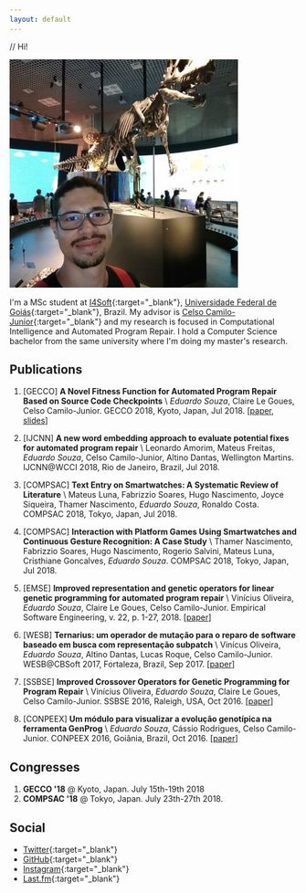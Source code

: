 ```yaml
---
layout: default
---
```


// Hi!

<img class="profile-picture" src="eduardodx.jpg">

I'm a MSc student at [I4Soft](http://i4soft.com.br){:target="_blank"}, [Universidade Federal de Goiás](https://www.ufg.br){:target="_blank"}, Brazil.
My advisor is [Celso Camilo-Junior](http://www.inf.ufg.br/~celso/){:target="_blank"} and my research is focused in Computational Intelligence and Automated Program Repair. I hold a Computer Science bachelor from the same university where I'm doing my master's research.

<!-- ## Posts

{% for post in site.categories[page.category] %}
    <a href="{{ post.url | absolute_url }}">
      {{ post.title }}
    </a>
{% endfor %}

<ul>
  {% for post in site.posts %}
    <li>
      <a href=".{{ post.url }}">{{ post.url }} -- {{ post.title }}</a>
    </li>
  {% endfor %}
</ul> -->


## Publications

1. [GECCO] **A Novel Fitness Function for Automated Program Repair Based on Source Code Checkpoints** \\
    *Eduardo Souza*, Claire Le Goues, Celso Camilo-Junior. GECCO 2018, Kyoto, Japan, Jul 2018. 
    \[[paper]({{site.url}}/docs/souza-gecco18.pdf), [slides]({{site.url}}/docs/souza-gecco18-slides.pdf)\]

1. [IJCNN] **A new word embedding approach to evaluate potential fixes for automated program repair** \\
    Leonardo Amorim, Mateus Freitas, *Eduardo Souza*, Celso Camilo-Junior, Altino Dantas, Wellington Martins. IJCNN@WCCI 2018, Rio de Janeiro, Brazil, Jul 2018.

1. [COMPSAC] **Text Entry on Smartwatches: A Systematic Review of Literature** \\
    Mateus Luna, Fabrizzio Soares, Hugo Nascimento, Joyce Siqueira, Thamer Nascimento, *Eduardo Souza*, Ronaldo Costa. COMPSAC 2018, Tokyo, Japan, Jul 2018.

1. [COMPSAC] **Interaction with Platform Games Using Smartwatches and Continuous Gesture Recognition: A Case Study** \\
    Thamer Nascimento, Fabrizzio Soares, Hugo Nascimento, Rogerio Salvini, Mateus Luna, Cristhiane Goncalves, *Eduardo Souza*. COMPSAC 2018, Tokyo, Japan, Jul 2018.

1. [EMSE] **Improved representation and genetic operators for linear genetic programming for automated program repair** \\
    Vinícius Oliveira, *Eduardo Souza*, Claire Le Goues, Celso Camilo-Junior. 
    Empirical Software Engineering, v. 22, p. 1-27, 2018.
    \[[paper]({{site.url}}./docs/oliveira-emse18.pdf)\]

1. [WESB] **Ternarius: um operador de mutação para o reparo de software baseado em busca com representação subpatch** \\
    Vinícus Oliveira, *Eduardo Souza*, Altino Dantas, Lucas Roque, Celso Camilo-Junior. WESB@CBSoft 2017, Fortaleza, Brazil, Sep 2017.
    \[[paper]({{site.url}}./docs/oliveira-wesb17.pdf)\]

1. [SSBSE] **Improved Crossover Operators for Genetic Programming for Program Repair** \\
    Vinícius Oliveira, *Eduardo Souza*, Claire Le Goues, Celso Camilo-Junior. SSBSE 2016, Raleigh, USA, Oct 2016.
    \[[paper]({{site.url}}./docs/oliveira-ssbse16.pdf)\]

1. [CONPEEX] **Um módulo para visualizar a evolução genotípica na ferramenta GenProg** \\
    *Eduardo Souza*, Cássio Rodrigues, Celso Camilo-Junior. CONPEEX 2016, Goiânia, Brazil, Oct 2016.
    \[[paper]({{site.url}}./docs/souza-conpeex16.pdf)\]

## Congresses

1. **GECCO '18** @ Kyoto, Japan. July 15th-19th 2018
1. **COMPSAC '18** @ Tokyo, Japan. July 23th-27th 2018.

## Social

- [Twitter](https://twitter.com/eduardodx){:target="_blank"}
- [GitHub](https://github.com/eduardodx){:target="_blank"}
- [Instagram](https://www.instagram.com/dxeduardo){:target="_blank"}
- [Last.fm](https://www.last.fm/user/eduardodx){:target="_blank"}
&nbsp;

&nbsp;
